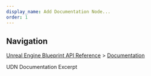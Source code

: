 ```yaml
---
display_name: Add Documentation Node...
order: 1
---
```

## Navigation

[Unreal Engine Blueprint API Reference](https://dev.epicgames.com/documentation/en-us/unreal-engine/BlueprintAPI) > [Documentation](https://dev.epicgames.com/documentation/en-us/unreal-engine/BlueprintAPI/Documentation)

UDN Documentation Excerpt
